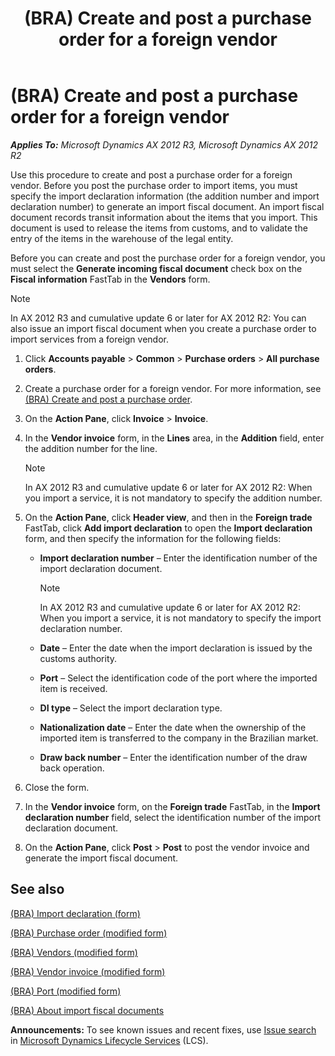 ﻿---
title: (BRA) Create and post a purchase order for a foreign vendor
TOCTitle: (BRA) Create and post a purchase order for a foreign vendor
ms:assetid: f32e0584-ed77-4ea1-af42-9cacaa38319f
ms:mtpsurl: https://technet.microsoft.com/en-us/library/JJ915360(v=AX.60)
ms:contentKeyID: 50874341
ms.date: 04/18/2014
mtps_version: v=AX.60
f1_keywords:
- Forms.PurchTable
- Forms.VendEditInvoice
- MsDynAx060.Forms.PurchTable
- MsDynAx060.Forms.VendEditInvoice
---

# (BRA) Create and post a purchase order for a foreign vendor 


_**Applies To:** Microsoft Dynamics AX 2012 R3, Microsoft Dynamics AX 2012 R2_

Use this procedure to create and post a purchase order for a foreign vendor. Before you post the purchase order to import items, you must specify the import declaration information (the addition number and import declaration number) to generate an import fiscal document. An import fiscal document records transit information about the items that you import. This document is used to release the items from customs, and to validate the entry of the items in the warehouse of the legal entity.

Before you can create and post the purchase order for a foreign vendor, you must select the **Generate incoming fiscal document** check box on the **Fiscal information** FastTab in the **Vendors** form.


> [!NOTE]
> <P>In AX 2012 R3 and cumulative update 6 or later for AX 2012 R2: You can also issue an import fiscal document when you create a purchase order to import services from a foreign vendor.</P>



1.  Click **Accounts payable** \> **Common** \> **Purchase orders** \> **All purchase orders**.

2.  Create a purchase order for a foreign vendor. For more information, see [(BRA) Create and post a purchase order](bra-create-and-post-a-purchase-order.md).

3.  On the **Action Pane**, click **Invoice** \> **Invoice**.

4.  In the **Vendor invoice** form, in the **Lines** area, in the **Addition** field, enter the addition number for the line.
    

    > [!NOTE]
    > <P>In AX 2012 R3 and cumulative update 6 or later for AX 2012 R2: When you import a service, it is not mandatory to specify the addition number.</P>



5.  On the **Action Pane**, click **Header view**, and then in the **Foreign trade** FastTab, click **Add import declaration** to open the **Import declaration** form, and then specify the information for the following fields:
    
      - **Import declaration number** – Enter the identification number of the import declaration document.
        

        > [!NOTE]
        > <P>In AX 2012 R3 and cumulative update 6 or later for AX 2012 R2: When you import a service, it is not mandatory to specify the import declaration number.</P>

    
      - **Date** – Enter the date when the import declaration is issued by the customs authority.
    
      - **Port** – Select the identification code of the port where the imported item is received.
    
      - **DI type** – Select the import declaration type.
    
      - **Nationalization date** – Enter the date when the ownership of the imported item is transferred to the company in the Brazilian market.
    
      - **Draw back number** – Enter the identification number of the draw back operation.

6.  Close the form.

7.  In the **Vendor invoice** form, on the **Foreign trade** FastTab, in the **Import declaration number** field, select the identification number of the import declaration document.

8.  On the **Action Pane**, click **Post** \> **Post** to post the vendor invoice and generate the import fiscal document.

## See also

[(BRA) Import declaration (form)](https://technet.microsoft.com/en-us/library/jj863737\(v=ax.60\))

[(BRA) Purchase order (modified form)](https://technet.microsoft.com/en-us/library/jj911277\(v=ax.60\))

[(BRA) Vendors (modified form)](https://technet.microsoft.com/en-us/library/jj933505\(v=ax.60\))

[(BRA) Vendor invoice (modified form)](https://technet.microsoft.com/en-us/library/jj898464\(v=ax.60\))

[(BRA) Port (modified form)](https://technet.microsoft.com/en-us/library/jj923392\(v=ax.60\))

[(BRA) About import fiscal documents](bra-about-import-fiscal-documents.md)

  
**Announcements:** To see known issues and recent fixes, use [Issue search](http://go.microsoft.com/fwlink/?linkid=389258) in [Microsoft Dynamics Lifecycle Services](http://go.microsoft.com/fwlink/?linkid=306505) (LCS).

